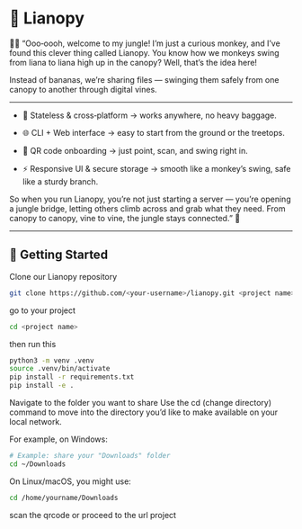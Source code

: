# 🌿 Lianopy

🙈🍌 “Ooo‑oooh, welcome to my jungle! I’m just a curious monkey, and I’ve found this clever thing called Lianopy. You know how we monkeys swing from liana to liana high up in the canopy? Well, that’s the idea here!

Instead of bananas, we’re sharing files — swinging them safely from one canopy to another through digital vines.

---

+ 🐒 Stateless & cross‑platform → works anywhere, no heavy baggage.

+ 🌐 CLI + Web interface → easy to start from the ground or the treetops.

+ 📱 QR code onboarding → just point, scan, and swing right in.

+ ⚡ Responsive UI & secure storage → smooth like a monkey’s swing, safe like a sturdy branch.

So when you run Lianopy, you’re not just starting a server — you’re opening a jungle bridge, letting others climb across and grab what they need. From canopy to canopy, vine to vine, the jungle stays connected.” 🌴

---

## 🚀 Getting Started

Clone our Lianopy repository

```bash
git clone https://github.com/<your-username>/lianopy.git <project name>
```

go to your project

```bash
cd <project name>
```

then run this

```bash
python3 -m venv .venv
source .venv/bin/activate
pip install -r requirements.txt
pip install -e .
```

Navigate to the folder you want to share Use the cd (change directory) command to move into the directory you’d like to make available on your local network. 

For example, on Windows:
```bash
# Example: share your "Downloads" folder
cd ~/Downloads
```

On Linux/macOS, you might use:
```bash
cd /home/yourname/Downloads
```


scan the qrcode or proceed to the url project
